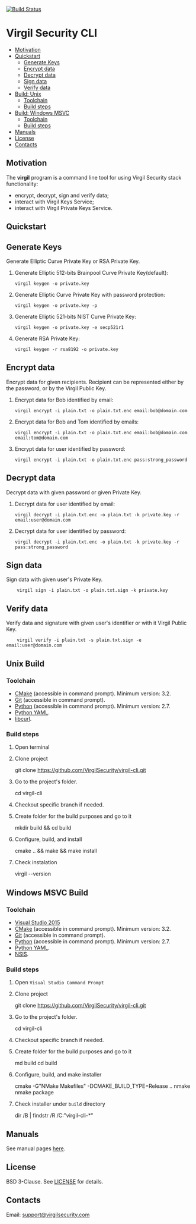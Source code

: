 [![Build Status](https://travis-ci.org/VirgilSecurity/virgil-cli.svg?branch=master)](https://travis-ci.org/VirgilSecurity/virgil-cli)

# Virgil Security CLI

- [Motivation](#motivation)
- [Quickstart](#quickstart)
    - [Generate Keys](#generate-keys)
    - [Encrypt data](#encrypt-data)
    - [Decrypt data](#decrypt-data)
    - [Sign data](#sign-data)
    - [Verify data](#verify-data)
- [Build: Unix](#build-unix)
    - [Toolchain](#unix-toolchain)
    - [Build steps](#unix-build-steps)
- [Build: Windows MSVC](#build-windows-msvc)
    - [Toolchain](#windows-msvc-toolchain)
    - [Build steps](#windows-msvc-build-steps)
- [Manuals](#manuals)
- [License](#license)
- [Contacts](#contacts)


## Motivation
The **virgil** program is a command line tool for using Virgil Security
stack functionality:

-   encrypt, decrypt, sign and verify data;
-   interact with Virgil Keys Service;
-   interact with Virgil Private Keys Service.


## Quickstart

## Generate Keys
Generate Elliptic Curve Private Key or RSA Private Key.

1.  Generate Elliptic 512-bits Brainpool Curve Private Key(default):

        virgil keygen -o private.key

2.  Generate Elliptic Curve Private Key with password protection:

        virgil keygen -o private.key -p

3.  Generate Elliptic 521-bits NIST Curve Private Key:

        virgil keygen -o private.key -e secp521r1

4.  Generate RSA Private Key:

        virgil keygen -r rsa8192 -o private.key


## Encrypt data
Encrypt data for given recipients. Recipient can be represented either
by the password, or by the Virgil Public Key.

1.  Encrypt data for Bob identified by email:

        virgil encrypt -i plain.txt -o plain.txt.enc email:bob@domain.com

2.  Encrypt data for Bob and Tom identified by emails:

        virgil encrypt -i plain.txt -o plain.txt.enc email:bob@domain.com email:tom@domain.com

3.  Encrypt data for user identified by password:

        virgil encrypt -i plain.txt -o plain.txt.enc pass:strong_password


## Decrypt data
Decrypt data with given password or given Private Key.

1.  Decrypt data for user identified by email:

        virgil decrypt -i plain.txt.enc -o plain.txt -k private.key -r email:user@domain.com

2.  Decrypt data for user identified by password:

        virgil decrypt -i plain.txt.enc -o plain.txt -k private.key -r pass:strong_password


## Sign data
Sign data with given user's Private Key.

        virgil sign -i plain.txt -o plain.txt.sign -k private.key


## Verify data
Verify data and signature with given user's identifier or with it Virgil
Public Key.

        virgil verify -i plain.txt -s plain.txt.sign -e email:user@domain.com


## Unix Build

### Toolchain
*   [CMake](http://www.cmake.org/) (accessible in command prompt). Minimum version: 3.2.
*   [Git](http://git-scm.com/) (accessible in command prompt).
*   [Python](https://www.python.org/) (accessible in command prompt). Minimum version: 2.7.
*   [Python YAML](http://pyyaml.org/).
*   [libcurl](http://curl.haxx.se/libcurl/).

### Build steps
1.   Open terminal

1.   Clone project

        git clone https://github.com/VirgilSecurity/virgil-cli.git

1.   Go to the project's folder.

        cd virgil-cli

1.   Checkout specific branch if needed.

1.   Create folder for the build purposes and go to it

        mkdir build && cd build

1.   Configure, build, and install

        cmake .. && make && make install

1.   Check instalation

        virgil --version


## Windows MSVC Build

### Toolchain
*   [Visual Studio 2015](https://www.visualstudio.com/)
*   [CMake](http://www.cmake.org/) (accessible in command prompt). Minimum version: 3.2.
*   [Git](http://git-scm.com/) (accessible in command prompt).
*   [Python](https://www.python.org/) (accessible in command prompt). Minimum version: 2.7.
*   [Python YAML](http://pyyaml.org/).
*   [NSIS](http://nsis.sourceforge.net/).


### Build steps
1.   Open `Visual Studio Command Prompt`

1.   Clone project

        git clone https://github.com/VirgilSecurity/virgil-cli.git

1.   Go to the project's folder.

        cd virgil-cli

1.   Checkout specific branch if needed.

1.   Create folder for the build purposes and go to it

        md build
        cd build

1.   Configure, build, and make installer

        cmake -G"NMake Makefiles" -DCMAKE_BUILD_TYPE=Release ..
        nmake
        nmake package

1.   Check installer under `build` directory

        dir /B | findstr /R /C:"virgil-cli-*"


## Manuals
See manual pages [here](https://github.com/VirgilSecurity/virgil-cli/blob/v1.0.0/doc/markdown/virgil.1.md).


## License
BSD 3-Clause. See [LICENSE](https://github.com/VirgilSecurity/virgil-cli/blob/master/LICENSE) for details.


## Contacts
Email: <support@virgilsecurity.com>

